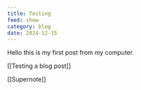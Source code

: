 ```yaml
---
title: Testing
feed: show
category: blog
date: 2024-12-15
---
```

Hello this is my first post from my computer.

[[Testing a blog post]]

[[Supernote]]
